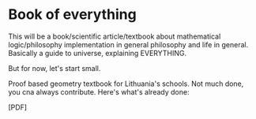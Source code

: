 # Book of everything

This will be a book/scientific article/textbook about mathematical logic/philosophy implementation in general philosophy and life in general. Basically a guide to universe, explaining EVERYTHING.

But for now, let's start small.

Proof based geometry textbook for Lithuania's schools. Not much done, you cna always contribute. Here's what's already done:

[PDF]
